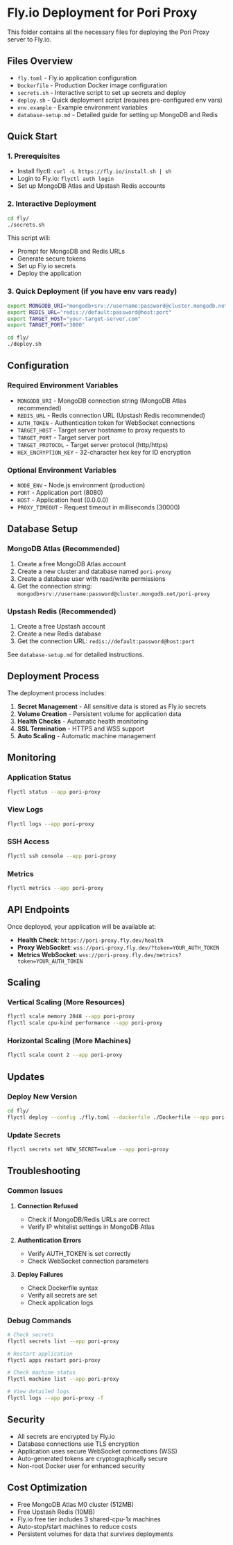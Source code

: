 # Fly.io Deployment for Pori Proxy

This folder contains all the necessary files for deploying the Pori Proxy server to Fly.io.

## Files Overview

- `fly.toml` - Fly.io application configuration
- `Dockerfile` - Production Docker image configuration
- `secrets.sh` - Interactive script to set up secrets and deploy
- `deploy.sh` - Quick deployment script (requires pre-configured env vars)
- `env.example` - Example environment variables
- `database-setup.md` - Detailed guide for setting up MongoDB and Redis

## Quick Start

### 1. Prerequisites

- Install flyctl: `curl -L https://fly.io/install.sh | sh`
- Login to Fly.io: `flyctl auth login`
- Set up MongoDB Atlas and Upstash Redis accounts

### 2. Interactive Deployment

```bash
cd fly/
./secrets.sh
```

This script will:
- Prompt for MongoDB and Redis URLs
- Generate secure tokens
- Set up Fly.io secrets
- Deploy the application

### 3. Quick Deployment (if you have env vars ready)

```bash
export MONGODB_URI="mongodb+srv://username:password@cluster.mongodb.net/pori-proxy"
export REDIS_URL="redis://default:password@host:port"
export TARGET_HOST="your-target-server.com"
export TARGET_PORT="3000"

cd fly/
./deploy.sh
```

## Configuration

### Required Environment Variables

- `MONGODB_URI` - MongoDB connection string (MongoDB Atlas recommended)
- `REDIS_URL` - Redis connection URL (Upstash Redis recommended)
- `AUTH_TOKEN` - Authentication token for WebSocket connections
- `TARGET_HOST` - Target server hostname to proxy requests to
- `TARGET_PORT` - Target server port
- `TARGET_PROTOCOL` - Target server protocol (http/https)
- `HEX_ENCRYPTION_KEY` - 32-character hex key for ID encryption

### Optional Environment Variables

- `NODE_ENV` - Node.js environment (production)
- `PORT` - Application port (8080)
- `HOST` - Application host (0.0.0.0)
- `PROXY_TIMEOUT` - Request timeout in milliseconds (30000)

## Database Setup

### MongoDB Atlas (Recommended)

1. Create a free MongoDB Atlas account
2. Create a new cluster and database named `pori-proxy`
3. Create a database user with read/write permissions
4. Get the connection string: `mongodb+srv://username:password@cluster.mongodb.net/pori-proxy`

### Upstash Redis (Recommended)

1. Create a free Upstash account
2. Create a new Redis database
3. Get the connection URL: `redis://default:password@host:port`

See `database-setup.md` for detailed instructions.

## Deployment Process

The deployment process includes:

1. **Secret Management** - All sensitive data is stored as Fly.io secrets
2. **Volume Creation** - Persistent volume for application data
3. **Health Checks** - Automatic health monitoring
4. **SSL Termination** - HTTPS and WSS support
5. **Auto Scaling** - Automatic machine management

## Monitoring

### Application Status
```bash
flyctl status --app pori-proxy
```

### View Logs
```bash
flyctl logs --app pori-proxy
```

### SSH Access
```bash
flyctl ssh console --app pori-proxy
```

### Metrics
```bash
flyctl metrics --app pori-proxy
```

## API Endpoints

Once deployed, your application will be available at:

- **Health Check**: `https://pori-proxy.fly.dev/health`
- **Proxy WebSocket**: `wss://pori-proxy.fly.dev/?token=YOUR_AUTH_TOKEN`
- **Metrics WebSocket**: `wss://pori-proxy.fly.dev/metrics?token=YOUR_AUTH_TOKEN`

## Scaling

### Vertical Scaling (More Resources)
```bash
flyctl scale memory 2048 --app pori-proxy
flyctl scale cpu-kind performance --app pori-proxy
```

### Horizontal Scaling (More Machines)
```bash
flyctl scale count 2 --app pori-proxy
```

## Updates

### Deploy New Version
```bash
cd fly/
flyctl deploy --config ./fly.toml --dockerfile ./Dockerfile --app pori-proxy
```

### Update Secrets
```bash
flyctl secrets set NEW_SECRET=value --app pori-proxy
```

## Troubleshooting

### Common Issues

1. **Connection Refused**
   - Check if MongoDB/Redis URLs are correct
   - Verify IP whitelist settings in MongoDB Atlas

2. **Authentication Errors**
   - Verify AUTH_TOKEN is set correctly
   - Check WebSocket connection parameters

3. **Deploy Failures**
   - Check Dockerfile syntax
   - Verify all secrets are set
   - Check application logs

### Debug Commands

```bash
# Check secrets
flyctl secrets list --app pori-proxy

# Restart application
flyctl apps restart pori-proxy

# Check machine status
flyctl machine list --app pori-proxy

# View detailed logs
flyctl logs --app pori-proxy -f
```

## Security

- All secrets are encrypted by Fly.io
- Database connections use TLS encryption
- Application uses secure WebSocket connections (WSS)
- Auto-generated tokens are cryptographically secure
- Non-root Docker user for enhanced security

## Cost Optimization

- Free MongoDB Atlas M0 cluster (512MB)
- Free Upstash Redis (10MB)
- Fly.io free tier includes 3 shared-cpu-1x machines
- Auto-stop/start machines to reduce costs
- Persistent volumes for data that survives deployments
